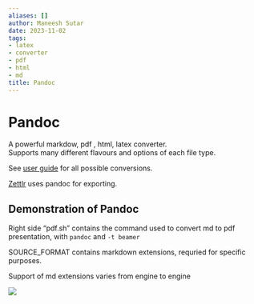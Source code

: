 ```yaml
---
aliases: []
author: Maneesh Sutar
date: 2023-11-02
tags:
- latex
- converter
- pdf
- html
- md
title: Pandoc
---
```


# Pandoc

A powerful markdow, pdf , html, latex converter.  
Supports many different flavours and options of each file type.

See [user guide](https://pandoc.org/MANUAL.html) for all possible conversions.

[Zettlr](https://www.zettlr.com/) uses pandoc for exporting.

## Demonstration of Pandoc

Right side “pdf.sh” contains the command used to convert md to pdf presentation, with `pandoc` and `-t beamer`

SOURCE_FORMAT contains markdown extensions, requried for specific purposes.

Support of md extensions varies from engine to engine

![](Artifacts/pandoc_demo.png)
